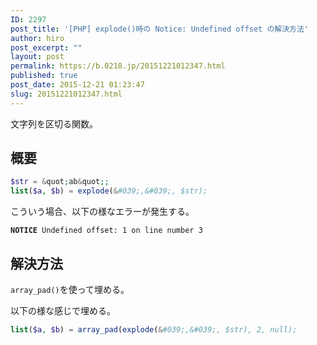 ```yaml
---
ID: 2297
post_title: '[PHP] explode()時の Notice: Undefined offset の解決方法'
author: hiro
post_excerpt: ""
layout: post
permalink: https://b.0218.jp/20151221012347.html
published: true
post_date: 2015-12-21 01:23:47
slug: 20151221012347.html
---
```

文字列を区切る関数。

<!--more-->

## 概要

```php
$str = &quot;ab&quot;;
list($a, $b) = explode(&#039;,&#039;, $str);
```
こういう場合、以下の様なエラーが発生する。

<pre><code><b>NOTICE</b> Undefined offset: 1 on line number 3</code></pre>

## 解決方法

`array_pad()`を使って埋める。

以下の様な感じで埋める。
```php
list($a, $b) = array_pad(explode(&#039;,&#039;, $str), 2, null);
```